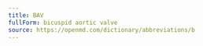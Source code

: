 ```yaml
---
title: BAV
fullForm: bicuspid aortic valve
source: https://openmd.com/dictionary/abbreviations/b
---
```

